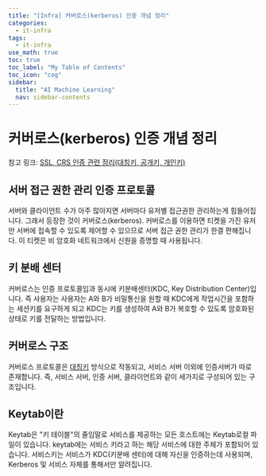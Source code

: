 ```yaml
---
title: "[Infra] 커버로스(kerberos) 인증 개념 정리" 
categories:
  - it-infra
tags:
  - it-infra
use_math: true
toc: true
toc_label: "My Table of Contents"
toc_icon: "cog"
sidebar:
  title: "AI Machine Learning"
  nav: sidebar-contents
---
```


# 커버로스(kerberos) 인증 개념 정리

참고 링크: [SSL, CRS 인증 관련 정리(대칭키, 공개키, 개인키)](https://losskatsu.github.io/it-infra/ssl-auth/)

## 서버 접근 권한 관리 인증 프로토콜

서버와 클라이언트 수가 아주 많아지면 서버마다 유저별 접근권한 관리하는게 힘들어집니다. 
그래서 등장한 것이 커버로스(kerberos). 
커버로스를 이용하면 티켓을 가진 유저만 서버에 접속할 수 있도록 제어할 수 있으므로 서버 접근 권한 관리가 한결 편해집니다.
이 티켓은 비 암호화 네트워크에서 신원을 증명할 때 사용됩니다. 

## 키 분배 센터

커버로스는 인증 프로토콜임과 동시에 키분배센터(KDC, Key Distribution Center)입니다. 
즉 사용자는 사용자는 A와 B가 비밀통신을 원할 때 KDC에게 작업시간을 포함하는 세션키를 요구하게 되고 
KDC는 키를 생성하여 A와 B가 복호할 수 있도록 암호화된 상태로 키를 전달하는 방법입니다. 


## 커버로스 구조

커버로스 프로토콜은 [대칭키](https://losskatsu.github.io/it-infra/ssl-auth/) 방식으로 작동되고, 
서비스 서버 이외에 인증서버가 따로 존재합니다. 
즉, 서비스 서버, 인증 서버, 클라이언트와 같이 세가지로 구성되어 있는 구조입니다. 

## Keytab이란

Keytab은 "키 테이블"의 줄임말로 서비스를 제공하는 모든 호스트에는 Keytab로컬 파일이 있습니다. 
keytab에는 서비스 키라고 하는 해당 서비스에 대한 주체가 포함되어 있습니다. 
서비스키는 서비스가 KDC(키분배 센터)에 대해 자신을 인증하는데 사용되며, Kerberos 및 서비스 자체를 통해서만 알려집니다.  
